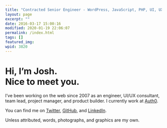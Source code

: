 ```yaml
---
title: "Contracted Senior Engineer - WordPress, JavaScript, PHP, UI, UX"
layout: page
excerpt: ""
date: 2016-03-17 15:00:16
modified: 2020-01-19 22:06:07
permalink: /index.html
tags: []
featured_img:
wpid: 3820
---
```


# Hi, I’m Josh.<br>Nice to meet you.

I’ve been working on the web since 2007 as an engineer, UI/UX consultant, team lead, project manager, and product builder. I currently work at [Auth0](https://auth0.com/blog/authors/josh-cunningham/).

You can find me on [Twitter](https://twitter.com/joshcanhelp), [GitHub](https://github.com/joshcanhelp), and [LinkedIn](https://www.linkedin.com/in/joshcanhelp/).

Unless attributed, words, photographs, and graphics are my own.
